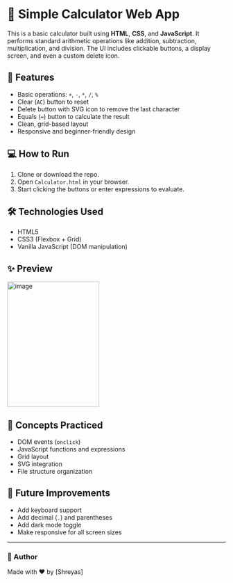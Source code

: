 # 🧮 Simple Calculator Web App

This is a basic calculator built using **HTML**, **CSS**, and **JavaScript**. It performs standard arithmetic operations like addition, subtraction, multiplication, and division. The UI includes clickable buttons, a display screen, and even a custom delete icon.

## 🚀 Features

- Basic operations: `+`, `-`, `*`, `/`, `%`
- Clear (`AC`) button to reset
- Delete button with SVG icon to remove the last character
- Equals (`=`) button to calculate the result
- Clean, grid-based layout
- Responsive and beginner-friendly design




## 💻 How to Run

1. Clone or download the repo.
2. Open `Calculator.html` in your browser.
3. Start clicking the buttons or enter expressions to evaluate.

## 🛠 Technologies Used

- HTML5
- CSS3 (Flexbox + Grid)
- Vanilla JavaScript (DOM manipulation)

## ✨ Preview

<img width="212" height="288" alt="image" src="https://github.com/user-attachments/assets/79326f98-f9de-4d3e-8d9a-074d39b7ff68" />


## 🧠 Concepts Practiced

- DOM events (`onclick`)
- JavaScript functions and expressions
- Grid layout
- SVG integration
- File structure organization

## 🔮 Future Improvements

- Add keyboard support
- Add decimal (`.`) and parentheses
- Add dark mode toggle
- Make responsive for all screen sizes

---

### 💬 Author

Made with ❤️ by [Shreyas]

